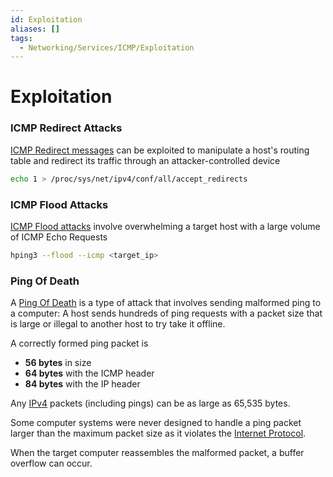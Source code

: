 ```yaml
---
id: Exploitation
aliases: []
tags:
  - Networking/Services/ICMP/Exploitation
---
```


# Exploitation

### ICMP Redirect Attacks

[ICMP Redirect messages](https://hackviser.com/tactics/pentesting/services/icmp#icmp-redirect-attacks)
can be exploited to manipulate a host's routing table and redirect its traffic
through an attacker-controlled device

```sh
echo 1 > /proc/sys/net/ipv4/conf/all/accept_redirects
```

### ICMP Flood Attacks

[ICMP Flood attacks](https://hackviser.com/tactics/pentesting/services/icmp#icmp-flood-attacks)
involve overwhelming a target host with a large volume of ICMP Echo Requests

```sh
hping3 --flood --icmp <target_ip>
```

### Ping Of Death

A [Ping Of Death](https://en.wikipedia.org/wiki/Ping_of_death) is a type of
attack that involves sending malformed ping to a computer: A host sends hundreds
of ping requests with a packet size that is large or illegal to another host to
try take it offline.

A correctly formed ping packet is

- **56 bytes** in size
- **64 bytes** with the ICMP header
- **84 bytes** with the IP header

Any [IPv4](https://en.wikipedia.org/wiki/IPv4) packets (including pings) can be
as large as 65,535 bytes.

Some computer systems were never designed to handle a ping packet larger than
the maximum packet size as it violates the
[Internet Protocol](https://en.wikipedia.org/wiki/Internet_Protocol).

When the target computer reassembles the malformed packet, a buffer overflow can
occur.

